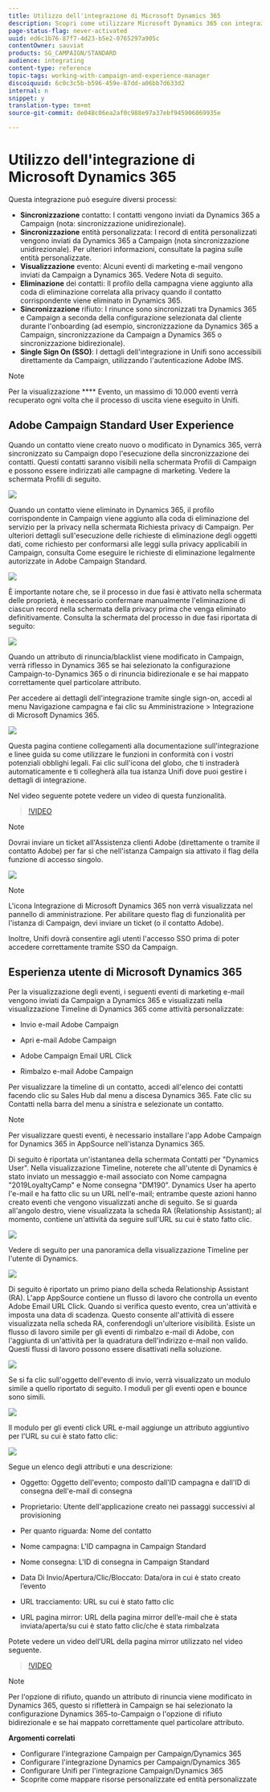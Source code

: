 ```yaml
---
title: Utilizzo dell'integrazione di Microsoft Dynamics 365
description: Scopri come utilizzare Microsoft Dynamics 365 con integrazione Campaign Standard
page-status-flag: never-activated
uuid: ed6c1b76-87f7-4d23-b5e2-0765297a905c
contentOwner: sauviat
products: SG_CAMPAIGN/STANDARD
audience: integrating
content-type: reference
topic-tags: working-with-campaign-and-experience-manager
discoiquuid: 6c0c3c5b-b596-459e-87dd-a06bb7d633d2
internal: n
snippet: y
translation-type: tm+mt
source-git-commit: de048c06ea2af0c988e97a37ebf945906069935e

---
```



# Utilizzo dell&#39;integrazione di Microsoft Dynamics 365

Questa integrazione può eseguire diversi processi:

* **Sincronizzazione** contatto: I contatti vengono inviati da Dynamics 365 a Campaign (nota: sincronizzazione unidirezionale).
* **Sincronizzazione** entità personalizzata: I record di entità personalizzati vengono inviati da Dynamics 365 a Campaign (nota sincronizzazione unidirezionale).  Per ulteriori informazioni, consultate la pagina sulle entità personalizzate.
* **Visualizzazione** evento: Alcuni eventi di marketing e-mail vengono inviati da Campaign a Dynamics 365. Vedere Nota di seguito.
* **Eliminazione** dei contatti: Il profilo della campagna viene aggiunto alla coda di eliminazione correlata alla privacy quando il contatto corrispondente viene eliminato in Dynamics 365.
* **Sincronizzazione** rifiuto: I rinunce sono sincronizzati tra Dynamics 365 e Campaign a seconda della configurazione selezionata dal cliente durante l&#39;onboarding (ad esempio, sincronizzazione da Dynamics 365 a Campaign, sincronizzazione da Campaign a Dynamics 365 o sincronizzazione bidirezionale).
* **Single Sign On (SSO)**: I dettagli dell&#39;integrazione in Unifi sono accessibili direttamente da Campaign, utilizzando l&#39;autenticazione Adobe IMS.

>[!NOTE]
>
>Per la visualizzazione **** Evento, un massimo di 10.000 eventi verrà recuperato ogni volta che il processo di uscita viene eseguito in Unifi.

## Adobe Campaign Standard User Experience

Quando un contatto viene creato nuovo o modificato in Dynamics 365, verrà sincronizzato su Campaign dopo l&#39;esecuzione della sincronizzazione dei contatti.  Questi contatti saranno visibili nella schermata Profili di Campaign e possono essere indirizzati alle campagne di marketing.  Vedere la schermata Profili di seguito.

![](assets/MSdynamicsACS-usage1.png)

Quando un contatto viene eliminato in Dynamics 365, il profilo corrispondente in Campaign viene aggiunto alla coda di eliminazione del servizio per la privacy nella schermata Richiesta privacy di Campaign.  Per ulteriori dettagli sull&#39;esecuzione delle richieste di eliminazione degli oggetti dati, come richiesto per conformarsi alle leggi sulla privacy applicabili in Campaign, consulta Come eseguire le richieste di eliminazione legalmente autorizzate in Adobe Campaign Standard.

![](assets/MSdynamicsACS-usage2.png)

È importante notare che, se il processo in due fasi è attivato nella schermata delle proprietà, è necessario confermare manualmente l&#39;eliminazione di ciascun record nella schermata della privacy prima che venga eliminato definitivamente.  Consulta la schermata del processo in due fasi riportata di seguito:

![](assets/MSdynamicsACS-usage3.png)

Quando un attributo di rinuncia/blacklist viene modificato in Campaign, verrà riflesso in Dynamics 365 se hai selezionato la configurazione Campaign-to-Dynamics 365 o di rinuncia bidirezionale e se hai mappato correttamente quel particolare attributo.

Per accedere ai dettagli dell&#39;integrazione tramite single sign-on, accedi al menu Navigazione campagna e fai clic su Amministrazione > Integrazione di Microsoft Dynamics 365.

![](assets/sso_d365_admin_panel.png)

Questa pagina contiene collegamenti alla documentazione sull&#39;integrazione e linee guida su come utilizzare le funzioni in conformità con i vostri potenziali obblighi legali. Fai clic sull&#39;icona del globo, che ti instraderà automaticamente e ti collegherà alla tua istanza Unifi dove puoi gestire i dettagli di integrazione.

Nel video seguente potete vedere un video di questa funzionalità.

>[!VIDEO](https://video.tv.adobe.com/v/29254)

>[!NOTE]
>
>Dovrai inviare un ticket all&#39;Assistenza clienti Adobe (direttamente o tramite il contatto Adobe) per far sì che nell&#39;istanza Campaign sia attivato il flag della funzione di accesso singolo.

![](assets/sso_screen.png)

>[!NOTE]
>
>L&#39;icona Integrazione di Microsoft Dynamics 365 non verrà visualizzata nel pannello di amministrazione.  Per abilitare questo flag di funzionalità per l&#39;istanza di Campaign, devi inviare un ticket (o il contatto Adobe).
>
>Inoltre, Unifi dovrà consentire agli utenti l&#39;accesso SSO prima di poter accedere correttamente tramite SSO da Campaign.

## Esperienza utente di Microsoft Dynamics 365

Per la visualizzazione degli eventi, i seguenti eventi di marketing e-mail vengono inviati da Campaign a Dynamics 365 e visualizzati nella visualizzazione Timeline di Dynamics 365 come attività personalizzate:

* Invio e-mail Adobe Campaign

* Apri e-mail Adobe Campaign

* Adobe Campaign Email URL Click

* Rimbalzo e-mail Adobe Campaign

Per visualizzare la timeline di un contatto, accedi all&#39;elenco dei contatti facendo clic su Sales Hub dal menu a discesa Dynamics 365.  Fate clic su Contatti nella barra del menu a sinistra e selezionate un contatto.

>[!NOTE]
>
>Per visualizzare questi eventi, è necessario installare l&#39;app Adobe Campaign for Dynamics 365 in AppSource nell&#39;istanza Dynamics 365.

Di seguito è riportata un&#39;istantanea della schermata Contatti per &quot;Dynamics User&quot;.  Nella visualizzazione Timeline, noterete che all&#39;utente di Dynamics è stato inviato un messaggio e-mail associato con Nome campagna &quot;2019LoyaltyCamp&quot; e Nome consegna &quot;DM190&quot;.  Dynamics User ha aperto l&#39;e-mail e ha fatto clic su un URL nell&#39;e-mail; entrambe queste azioni hanno creato eventi che vengono visualizzati anche di seguito.  Se si guarda all&#39;angolo destro, viene visualizzata la scheda RA (Relationship Assistant); al momento, contiene un&#39;attività da seguire sull&#39;URL su cui è stato fatto clic.

![](assets/do-not-localize/MSdynamicsACS-usage4.png)

Vedere di seguito per una panoramica della visualizzazione Timeline per l&#39;utente di Dynamics.

![](assets/do-not-localize/MSdynamicsACS-usage5.png)

Di seguito è riportato un primo piano della scheda Relationship Assistant (RA).  L&#39;app AppSource contiene un flusso di lavoro che controlla un evento Adobe Email URL Click.  Quando si verifica questo evento, crea un&#39;attività e imposta una data di scadenza.  Questo consente all&#39;attività di essere visualizzata nella scheda RA, conferendogli un&#39;ulteriore visibilità.  Esiste un flusso di lavoro simile per gli eventi di rimbalzo e-mail di Adobe, con l&#39;aggiunta di un&#39;attività per la quadratura dell&#39;indirizzo e-mail non valido.  Questi flussi di lavoro possono essere disattivati nella soluzione.

![](assets/do-not-localize/MSdynamicsACS-usage6.png)

Se si fa clic sull&#39;oggetto dell&#39;evento di invio, verrà visualizzato un modulo simile a quello riportato di seguito.  I moduli per gli eventi open e bounce sono simili.

![](assets/do-not-localize/mirror_page_url_send.png)

Il modulo per gli eventi click URL e-mail aggiunge un attributo aggiuntivo per l&#39;URL su cui è stato fatto clic:

![](assets/do-not-localize/mirror_page_url_click.png)

Segue un elenco degli attributi e una descrizione:

* Oggetto: Oggetto dell&#39;evento; composto dall&#39;ID campagna e dall&#39;ID di consegna dell&#39;e-mail di consegna

* Proprietario: Utente dell&#39;applicazione creato nei passaggi successivi al provisioning

* Per quanto riguarda: Nome del contatto

* Nome campagna: L&#39;ID campagna in Campaign Standard

* Nome consegna: L&#39;ID di consegna in Campaign Standard

* Data Di Invio/Apertura/Clic/Bloccato: Data/ora in cui è stato creato l’evento

* URL tracciamento: URL su cui è stato fatto clic

* URL pagina mirror: URL della pagina mirror dell’e-mail che è stata inviata/aperta/su cui è stato fatto clic/che è stata rimbalzata

Potete vedere un video dell’URL della pagina mirror utilizzato nel video seguente.

>[!VIDEO](https://video.tv.adobe.com/v/29253)

>[!NOTE]
>
>Per l&#39;opzione di rifiuto, quando un attributo di rinuncia viene modificato in Dynamics 365, questo si rifletterà in Campaign se hai selezionato la configurazione Dynamics 365-to-Campaign o l&#39;opzione di rifiuto bidirezionale e se hai mappato correttamente quel particolare attributo.

**Argomenti correlati**

* Configurare l&#39;integrazione Campaign per Campaign/Dynamics 365
* Configurare l&#39;integrazione Dynamics per Campaign/Dynamics 365
* Configurare Unifi per l&#39;integrazione Campaign/Dynamics 365
* Scoprite come mappare risorse personalizzate ed entità personalizzate